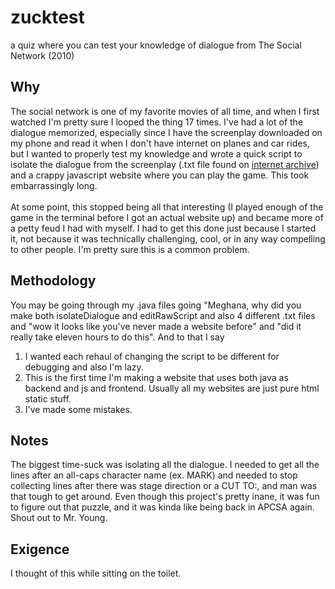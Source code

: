 # zucktest
a quiz where you can test your knowledge of dialogue from The Social Network (2010)

## Why
The social network is one of my favorite movies of all time, and when I first watched I'm pretty sure I looped the thing 17 times. I've had a lot of the dialogue memorized, especially since I have the screenplay downloaded on my phone and read it when I don't have internet on planes and car rides, but I wanted to properly test my knowledge and wrote a quick script to isolate the dialogue from the screenplay (.txt file found on [internet archive](https://archive.org/stream/thesocialnetwork_screenplay/thesocialnetwork_screenplay_djvu.txt)) and a crappy javascript website where you can play the game. This took embarrassingly long.          
<br>
At some point, this stopped being all that interesting (I played enough of the game in the terminal before I got an actual website up) and became more of a petty feud I had with myself. I had to get this done just because I started it, not because it was technically challenging, cool, or in any way compelling to other people. I'm pretty sure this is a common problem.

## Methodology
You may be going through my .java files going "Meghana, why did you make both isolateDialogue and editRawScript and also 4 different .txt files and "wow it looks like you've never made a website before" and "did it really take eleven hours to do this". And to that I say          
1) I wanted each rehaul of changing the script to be different for debugging and also I'm lazy.           
2) This is the first time I'm making a website that uses both java as backend and js and frontend. Usually all my websites are just pure html static stuff.       
3) I've made some mistakes.        

## Notes
The biggest time-suck was isolating all the dialogue. I needed to get all the lines after an all-caps character name (ex. MARK) and needed to stop collecting lines after there was stage direction or a CUT TO:, and man was that tough to get around. Even though this project's pretty inane, it was fun to figure out that puzzle, and it was kinda like being back in APCSA again. Shout out to Mr. Young.

## Exigence
I thought of this while sitting on the toilet.